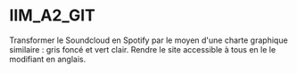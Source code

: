 # IIM_A2_GIT
Transformer le Soundcloud en Spotify par le moyen d'une charte graphique similaire : gris foncé et vert clair.
Rendre le site accessible à tous en le le modifiant en anglais.
